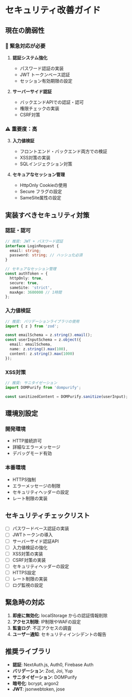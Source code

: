 # セキュリティ改善ガイド

## 現在の脆弱性

### 🚨 緊急対応が必要
1. **認証システム強化**
   - パスワード認証の実装
   - JWT トークンベース認証
   - セッション有効期限の設定

2. **サーバーサイド認証**
   - バックエンドAPIでの認証・認可
   - 権限チェックの実装
   - CSRF対策

### ⚠️ 重要度：高
3. **入力値検証**
   - フロントエンド・バックエンド両方での検証
   - XSS対策の実装
   - SQLインジェクション対策

4. **セキュアなセッション管理**
   - HttpOnly Cookieの使用
   - Secure フラグの設定
   - SameSite属性の設定

## 実装すべきセキュリティ対策

### 認証・認可
```typescript
// 推奨: JWT + パスワード認証
interface LoginRequest {
  email: string;
  password: string; // ハッシュ化必須
}

// セキュアなセッション管理
const authToken = {
  httpOnly: true,
  secure: true,
  sameSite: 'strict',
  maxAge: 3600000 // 1時間
};
```

### 入力値検証
```typescript
// 推奨: バリデーションライブラリの使用
import { z } from 'zod';

const emailSchema = z.string().email();
const userInputSchema = z.object({
  email: emailSchema,
  name: z.string().max(100),
  content: z.string().max(1000)
});
```

### XSS対策
```typescript
// 推奨: サニタイゼーション
import DOMPurify from 'dompurify';

const sanitizedContent = DOMPurify.sanitize(userInput);
```

## 環境別設定

### 開発環境
- HTTP接続許可
- 詳細なエラーメッセージ
- デバッグモード有効

### 本番環境
- HTTPS強制
- エラーメッセージの制限
- セキュリティヘッダーの設定
- レート制限の実装

## セキュリティチェックリスト

- [ ] パスワードベース認証の実装
- [ ] JWTトークンの導入
- [ ] サーバーサイド認証API
- [ ] 入力値検証の強化
- [ ] XSS対策の実装
- [ ] CSRF対策の実装
- [ ] セキュリティヘッダーの設定
- [ ] HTTPS設定
- [ ] レート制限の実装
- [ ] ログ監視の設定

## 緊急時の対応

1. **即座に無効化**: localStorage からの認証情報削除
2. **アクセス制限**: IP制限やWAFの設定
3. **監査ログ**: 不正アクセスの調査
4. **ユーザー通知**: セキュリティインシデントの報告

## 推奨ライブラリ

- **認証**: NextAuth.js, Auth0, Firebase Auth
- **バリデーション**: Zod, Joi, Yup
- **サニタイゼーション**: DOMPurify
- **暗号化**: bcrypt, argon2
- **JWT**: jsonwebtoken, jose